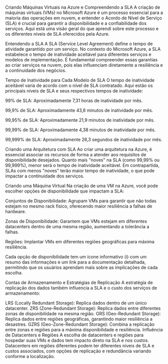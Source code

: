 Criando Máquinas Virtuais na Azure e Compreendendo a SLA
A criação de máquinas virtuais (VMs) no Microsoft Azure é um processo essencial para a maioria das operações em nuvem, e entender o Acordo de Nível de Serviço (SLA) é crucial para garantir a disponibilidade e a confiabilidade dos serviços. Aqui está uma visão geral do que aprendi sobre este processo e os diferentes níveis de SLA oferecidos pela Azure.

Entendendo a SLA
A SLA (Service Level Agreement) define o tempo de atividade garantido por um serviço. No contexto do Microsoft Azure, a SLA estabelece o tempo de inatividade aceitável para diferentes serviços e modelos de implementação. É fundamental compreender essas garantias ao criar serviços na nuvem, pois elas influenciam diretamente a resiliência e a continuidade dos negócios.

Tempo de Inatividade para Cada Modelo de SLA
O tempo de inatividade aceitável varia de acordo com o nível de SLA contratado. Aqui estão os principais níveis de SLA e seus respectivos tempos de inatividade:

99% de SLA: Aproximadamente 7,31 horas de inatividade por mês.

99,9% de SLA: Aproximadamente 43,8 minutos de inatividade por mês.

99,95% de SLA: Aproximadamente 21,9 minutos de inatividade por mês.

99,99% de SLA: Aproximadamente 4,38 minutos de inatividade por mês.

99,999% de SLA: Aproximadamente 26,3 segundos de inatividade por mês.

Criando uma Arquitetura com SLA
Ao criar uma arquitetura na Azure, é essencial associar os recursos de forma a atender aos requisitos de disponibilidade desejados. Quanto mais "noves" na SLA (como 99,99% ou 99,999%), menor será o tempo de inatividade aceitável. Em contrapartida, SLAs com menos "noves" terão maior tempo de inatividade, o que pode impactar a continuidade dos serviços.

Criando uma Máquina Virtual
Na criação de uma VM na Azure, você pode escolher opções de disponibilidade que impactam a SLA:

Conjuntos de Disponibilidade: Agrupam VMs para garantir que não todas estejam no mesmo rack físico, oferecendo maior resiliência a falhas de hardware.

Zonas de Disponibilidade: Garantem que VMs estejam em diferentes datacenters dentro de uma mesma região, aumentando a tolerância a falhas.

Regiões: Implantar VMs em diferentes regiões geográficas para máxima resiliência.

Cada opção de disponibilidade tem um ícone informativo (i) com um resumo das informações e um link para a documentação detalhada, permitindo que os usuários aprendam mais sobre as implicações de cada escolha.

Contas de Armazenamento e Estratégias de Replicação
A estratégia de replicação dos dados também influencia a SLA e o custo dos serviços de armazenamento:

LRS (Locally Redundant Storage): Replica dados dentro de um único datacenter. ZRS (Zone-Redundant Storage): Replica dados entre diferentes zonas de disponibilidade na mesma região. GRS (Geo-Redundant Storage): Replica dados entre regiões geográficas, garantindo maior resiliência a desastres. GZRS (Geo-Zone-Redundant Storage): Combina a replicação entre zonas e regiões para a máxima disponibilidade e resiliência. Influência de Datacenters e Regiões A escolha de datacenters e regiões para hospedar suas VMs e dados tem impacto direto na SLA e nos custos. Datacenters em regiões diferentes podem ter diferentes níveis de SLA e custos associados, com opções de replicação e redundância variando conforme a localização.

